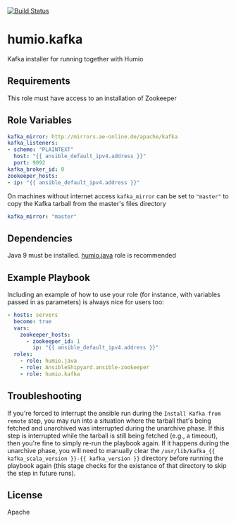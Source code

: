 [![Build Status](https://cloud.drone.io/api/badges/humio/ansible-kafka/status.svg)](https://cloud.drone.io/humio/ansible-kafka)

humio.kafka
=========

Kafka installer for running together with Humio

Requirements
------------

This role must have access to an installation of Zookeeper

Role Variables
--------------

```yaml
kafka_mirror: http://mirrors.ae-online.de/apache/kafka
kafka_listeners:
- scheme: "PLAINTEXT"
  host: "{{ ansible_default_ipv4.address }}"
  port: 9092
kafka_broker_id: 0
zookeeper_hosts:
- ip: "{{ ansible_default_ipv4.address }}"
```

On machines without internet access `kafka_mirror` can be set to `"master"` to copy the Kafka tarball from the master's files directory

```yaml
kafka_mirror: "master"
```

Dependencies
------------

Java 9 must be installed. [humio.java](https://galaxy.ansible.com/humio/java/) role is recommended

Example Playbook
----------------

Including an example of how to use your role (for instance, with variables passed in as parameters) is always nice for users too:

```yaml
- hosts: servers
  become: true
  vars:
    zookeeper_hosts:
      - zookeeper_id: 1
        ip: "{{ ansible_default_ipv4.address }}"
  roles:
    - role: humio.java
    - role: AnsibleShipyard.ansible-zookeeper
    - role: humio.kafka
```

Troubleshooting
---------------

If you're forced to interrupt the ansible run during the `Install Kafka from remote` step, you may run into a situation
where the tarball that's being fetched and unarchived was interrupted during the unarchive phase. If this step is
interrupted while the tarball is still being fetched (e.g., a timeout), then you're fine to simply re-run the playbook
again. If it happens during the unarchive phase, you will need to manually clear the
`/usr/lib/kafka_{{ kafka_scala_version }}-{{ kafka_version }}` directory before running the playbook again (this stage
checks for the existance of that directory to skip the step in future runs). 

License
-------

Apache
